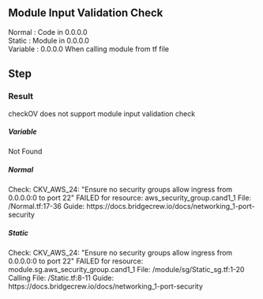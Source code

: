 <html>
<body>

<h2>Module Input Validation Check</h2>
Normal : Code in 0.0.0.0 <br />
Static : Module in 0.0.0.0<br />
Variable : 0.0.0.0 When calling module from tf file<br />

<h2>Step</h2>
<h3>Result</h3>
<p>checkOV does not support module input validation check</p>
<h5>Variable</h5>
Not Found

<h5>Normal</h5>
Check: CKV_AWS_24: "Ensure no security groups allow ingress from 0.0.0.0:0 to port 22"
	FAILED for resource: aws_security_group.cand1_1
	File: /Normal.tf:17-36
	Guide: https://docs.bridgecrew.io/docs/networking_1-port-security

<h5>Static</h5>
Check: CKV_AWS_24: "Ensure no security groups allow ingress from 0.0.0.0:0 to port 22"
	FAILED for resource: module.sg.aws_security_group.cand1_1
	File: /module/sg/Static_sg.tf:1-20
	Calling File: /Static.tf:8-11
	Guide: https://docs.bridgecrew.io/docs/networking_1-port-security

</body>
</html>
